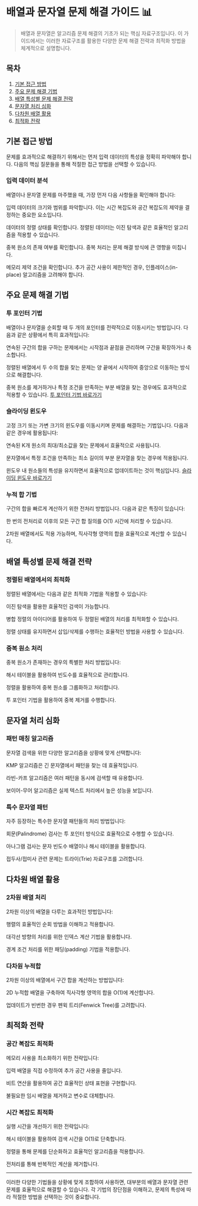 # 배열과 문자열 문제 해결 가이드 📊

> 배열과 문자열은 알고리즘 문제 해결의 기초가 되는 핵심 자료구조입니다. 이 가이드에서는 이러한 자료구조를 활용한 다양한 문제 해결 전략과 최적화 방법을 체계적으로 설명합니다.

## 목차
1. [기본 접근 방법](#기본-접근-방법)
2. [주요 문제 해결 기법](#주요-문제-해결-기법)
3. [배열 특성별 문제 해결 전략](#배열-특성별-문제-해결-전략)
4. [문자열 처리 심화](#문자열-처리-심화)
5. [다차원 배열 활용](#다차원-배열-활용)
6. [최적화 전략](#최적화-전략)

## 기본 접근 방법

문제를 효과적으로 해결하기 위해서는 먼저 입력 데이터의 특성을 정확히 파악해야 합니다. 다음의 핵심 질문들을 통해 적절한 접근 방법을 선택할 수 있습니다.

### 입력 데이터 분석
배열이나 문자열 문제를 마주했을 때, 가장 먼저 다음 사항들을 확인해야 합니다:

입력 데이터의 크기와 범위를 파악합니다. 이는 시간 복잡도와 공간 복잡도의 제약을 결정하는 중요한 요소입니다.

데이터의 정렬 상태를 확인합니다. 정렬된 데이터는 이진 탐색과 같은 효율적인 알고리즘을 적용할 수 있습니다.

중복 원소의 존재 여부를 확인합니다. 중복 처리는 문제 해결 방식에 큰 영향을 미칩니다.

메모리 제약 조건을 확인합니다. 추가 공간 사용이 제한적인 경우, 인플레이스(in-place) 알고리즘을 고려해야 합니다.

## 주요 문제 해결 기법

### 투 포인터 기법

배열이나 문자열을 순회할 때 두 개의 포인터를 전략적으로 이동시키는 방법입니다. 다음과 같은 상황에서 특히 효과적입니다:

연속된 구간의 합을 구하는 문제에서는 시작점과 끝점을 관리하며 구간을 확장하거나 축소합니다.

정렬된 배열에서 두 수의 합을 찾는 문제는 양 끝에서 시작하여 중앙으로 이동하는 방식으로 해결합니다.

중복 원소를 제거하거나 특정 조건을 만족하는 부분 배열을 찾는 경우에도 효과적으로 적용할 수 있습니다.
[투 포인터 기법 바로가기](./TwoPointer/README.md)

### 슬라이딩 윈도우

고정 크기 또는 가변 크기의 윈도우를 이동시키며 문제를 해결하는 기법입니다. 다음과 같은 경우에 활용됩니다:

연속된 K개 원소의 최대/최소값을 찾는 문제에서 효율적으로 사용됩니다.

문자열에서 특정 조건을 만족하는 최소 길이의 부분 문자열을 찾는 경우에 적용됩니다.

윈도우 내 원소들의 특성을 유지하면서 효율적으로 업데이트하는 것이 핵심입니다.
[슬라이딩 윈도우 바로가기](./SlidingWindow/README.md)

### 누적 합 기법

구간의 합을 빠르게 계산하기 위한 전처리 방법입니다. 다음과 같은 특징이 있습니다:

한 번의 전처리로 이후의 모든 구간 합 질의를 O(1) 시간에 처리할 수 있습니다.

2차원 배열에서도 적용 가능하며, 직사각형 영역의 합을 효율적으로 계산할 수 있습니다.

## 배열 특성별 문제 해결 전략

### 정렬된 배열에서의 최적화

정렬된 배열에서는 다음과 같은 최적화 기법을 적용할 수 있습니다:

이진 탐색을 활용한 효율적인 검색이 가능합니다.

병합 정렬의 아이디어를 활용하여 두 정렬된 배열의 처리를 최적화할 수 있습니다.

정렬 상태를 유지하면서 삽입/삭제를 수행하는 효율적인 방법을 사용할 수 있습니다.

### 중복 원소 처리

중복 원소가 존재하는 경우의 특별한 처리 방법입니다:

해시 테이블을 활용하여 빈도수를 효율적으로 관리합니다.

정렬을 활용하여 중복 원소를 그룹화하고 처리합니다.

투 포인터 기법을 활용하여 중복 제거를 수행합니다.

## 문자열 처리 심화

### 패턴 매칭 알고리즘

문자열 검색을 위한 다양한 알고리즘을 상황에 맞게 선택합니다:

KMP 알고리즘은 긴 문자열에서 패턴을 찾는 데 효율적입니다.

라빈-카프 알고리즘은 여러 패턴을 동시에 검색할 때 유용합니다.

보이어-무어 알고리즘은 실제 텍스트 처리에서 높은 성능을 보입니다.

### 특수 문자열 패턴

자주 등장하는 특수한 문자열 패턴들의 처리 방법입니다:

회문(Palindrome) 검사는 투 포인터 방식으로 효율적으로 수행할 수 있습니다.

아나그램 검사는 문자 빈도수 배열이나 해시 테이블을 활용합니다.

접두사/접미사 관련 문제는 트라이(Trie) 자료구조를 고려합니다.

## 다차원 배열 활용

### 2차원 배열 처리

2차원 이상의 배열을 다루는 효과적인 방법입니다:

행렬의 효율적인 순회 방법을 이해하고 적용합니다.

대각선 방향의 처리를 위한 인덱스 계산 기법을 활용합니다.

경계 조건 처리를 위한 패딩(padding) 기법을 적용합니다.

### 다차원 누적합

2차원 이상의 배열에서 구간 합을 계산하는 방법입니다:

2D 누적합 배열을 구축하여 직사각형 영역의 합을 O(1)에 계산합니다.

업데이트가 빈번한 경우 펜윅 트리(Fenwick Tree)를 고려합니다.

## 최적화 전략

### 공간 복잡도 최적화

메모리 사용을 최소화하기 위한 전략입니다:

입력 배열을 직접 수정하여 추가 공간 사용을 줄입니다.

비트 연산을 활용하여 공간 효율적인 상태 표현을 구현합니다.

불필요한 임시 배열을 제거하고 변수로 대체합니다.

### 시간 복잡도 최적화

실행 시간을 개선하기 위한 전략입니다:

해시 테이블을 활용하여 검색 시간을 O(1)로 단축합니다.

정렬을 통해 문제를 단순화하고 효율적인 알고리즘을 적용합니다.

전처리를 통해 반복적인 계산을 제거합니다.

---

이러한 다양한 기법들을 상황에 맞게 조합하여 사용하면, 대부분의 배열과 문자열 관련 문제를 효율적으로 해결할 수 있습니다. 각 기법의 장단점을 이해하고, 문제의 특성에 따라 적절한 방법을 선택하는 것이 중요합니다.